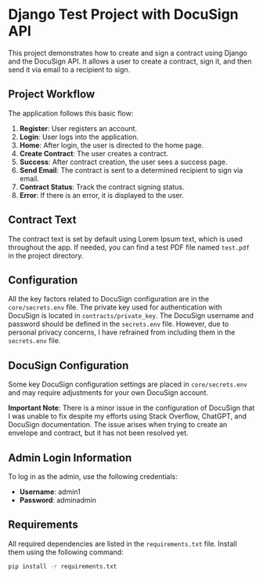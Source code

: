 # Django Test Project with DocuSign API

This project demonstrates how to create and sign a contract using Django and the DocuSign API. It allows a user to create a contract, sign it, and then send it via email to a recipient to sign.

## Project Workflow
The application follows this basic flow:
1. **Register**: User registers an account.
2. **Login**: User logs into the application.
3. **Home**: After login, the user is directed to the home page.
4. **Create Contract**: The user creates a contract.
5. **Success**: After contract creation, the user sees a success page.
6. **Send Email**: The contract is sent to a determined recipient to sign via email.
7. **Contract Status**: Track the contract signing status.
8. **Error**: If there is an error, it is displayed to the user.

## Contract Text
The contract text is set by default using Lorem Ipsum text, which is used throughout the app. If needed, you can find a test PDF file named `test.pdf` in the project directory.

## Configuration
All the key factors related to DocuSign configuration are in the `core/secrets.env` file.
The private key used for authentication with DocuSign is located in `contracts/private_key`.
The DocuSign username and password should be defined in the `secrets.env` file. However, due to personal privacy concerns, I have refrained from including them in the `secrets.env` file.

## DocuSign Configuration
Some key DocuSign configuration settings are placed in `core/secrets.env` and may require adjustments for your own DocuSign account.

**Important Note**: There is a minor issue in the configuration of DocuSign that I was unable to fix despite my efforts using Stack Overflow, ChatGPT, and DocuSign documentation. The issue arises when trying to create an envelope and contract, but it has not been resolved yet.

## Admin Login Information
To log in as the admin, use the following credentials:
- **Username**: admin1
- **Password**: adminadmin
  
## Requirements
All required dependencies are listed in the `requirements.txt` file. Install them using the following command:

```bash
pip install -r requirements.txt
